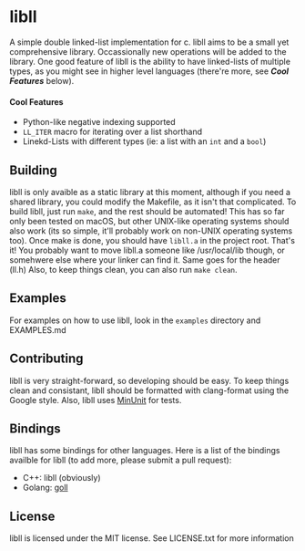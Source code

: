 # libll

A simple double linked-list implementation for c. libll aims to be a small
yet comprehensive library. Occassionally new operations will be added to the
library. One good feature of libll is the ability to have linked-lists of
multiple types, as you might see in higher level languages
(there're more, see ***Cool Features*** below).

#### Cool Features
* Python-like negative indexing supported
* `LL_ITER` macro for iterating over a list shorthand
* Linekd-Lists with different types (ie: a list with an `int` and a `bool`)

## Building

libll is only avaible as a static library at this moment, although if you need
a shared library, you could modify the Makefile, as it isn't that complicated.
To build libll, just run `make`, and the rest should be automated! This has so
far only been tested on macOS, but other UNIX-like operating systems should
also work (its so simple, it'll probably work on non-UNIX operating systems
too). Once make is done, you should have `libll.a` in the project root. That's
it! You probably want to move libll.a someone like /usr/local/lib though, or
somehwere else where your linker can find it. Same goes for the header (ll.h)
Also, to keep things clean, you can also run `make clean`.

## Examples

For examples on how to use libll, look in the `examples` directory and
EXAMPLES.md

## Contributing

libll is very straight-forward, so developing should be easy. To keep things
clean and consistant, libll should be formatted with clang-format using the
Google style. Also, libll uses [MinUnit](https://github.com/siu/minunit) for
tests.

## Bindings

libll has some bindings for other languages. Here is a list of the bindings
availble for libll (to add more, please submit a pull request):
* C++: libll (obviously)
* Golang: [goll](https://github.com/michaelfm1211/goll)

## License

libll is licensed under the MIT license. See LICENSE.txt for more information
